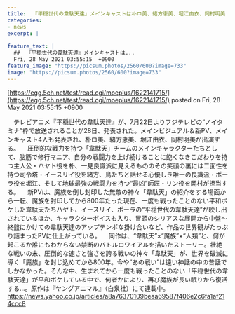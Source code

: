 ```yaml
---
title:  『平穏世代の韋駄天達』メインキャストは朴ロ美、緒方恵美、堀江由衣、岡村明美  
categories:
- news
excerpt: |
  
feature_text: |
  ##  『平穏世代の韋駄天達』メインキャストは...
  Fri, 28 May 2021 03:55:15  +0900
feature_image: "https://picsum.photos/2560/600?image=733"
image: "https://picsum.photos/2560/600?image=733"
---
```


[https://egg.5ch.net/test/read.cgi/moeplus/1622141715/](https://egg.5ch.net/test/read.cgi/moeplus/1622141715/)
posted on Fri, 28 May 2021 03:55:15  +0900

<!--more-->

　テレビアニメ『平穏世代の韋駄天達』が、7月22日よりフジテレビの“ノイタミナ”枠で放送されることが28日、発表された。メインビジュアル＆新PV、メインキャスト4人も発表され、朴ロ美、緒方恵美、堀江由衣、岡村明美が出演する。 　圧倒的な戦力を持つ「韋駄天」チームのメインキャラクターたちとして、脳筋で修行マニア、自分の戦闘力を上げ続けることに飽くなきこだわりを持つ主人公・ハヤト役を朴、一見良識派に見えるもののその笑顔の裏には二面性を持つ司令塔・イースリイ役を緒方、鳥たちと話せる心優しき唯一の良識派・ポーラ役を堀江、そして地球最強の戦闘力を持つ“最凶”師匠・リン役を岡村が担当する。 　新PVは、魔族を倒し封印した無敵の神々「韋駄天」の紹介をする場面から一転、魔族を封印してから800年たった現在、一度も戦ったことのない平和ボケした韋駄天たちハヤト、イースリイ、ポーラの“平穏世代の韋駄天達”が映し出されているほか、キャラクターボイスも入り、冒頭のシリアスな展開から中盤〜終盤にかけての韋駄天達のアップテンポな掛け合いなど、作品の世界観がたっぷり詰まったPVに仕上がっている。 　同作は、“韋駄天”×“魔族”×“人類”と、何が起こるか誰にもわからない禁断のバトルロワイアルを描いたストーリー。壮絶な戦いの末、圧倒的な速さと強さを誇る戦いの神々「韋駄天」が、世界を破滅に導く「魔族」を封じ込めてから800年。今や“あの戦い”は遠い神話の中の昔話でしかなかった。そんな中、生まれてから一度も戦ったことのない「平穏世代の韋駄天達」が平和ボケしている中で、何者かにより、再び魔族が長い眠りから復活する…。原作は『ヤングアニマル』（白泉社）にて連載中。 https://news.yahoo.co.jp/articles/a8a76370109beaa69587f406e2c6fa1af214ccc8
